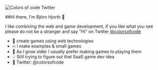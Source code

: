 ![Colors of code Twitter](https://firebasestorage.googleapis.com/v0/b/github-image-hosting.appspot.com/o/sonic.gif?alt=media&token=8d2df564-67d9-4920-927b-56b6353a9117)

##Hi there, I'm Björn Hjorth 👋

I like combining the web and game development, if you like what you see please do not be a stranger and say "Hi" on Twitter [@colorsofcode](https://twitter.com/colorsofcode)


- 💖 create games using web technologies
- 🔥 I make examples & small games
- 💬 As I grow older I usually prefer making games to playing them
- 💡 Still trying to figure out that SaaS game dev idea
- 🐥 Twitter: @colorsofcode